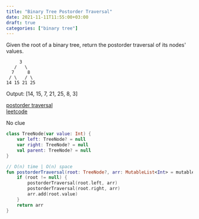 ```yaml
---
title: "Binary Tree Postorder Traversal"
date: 2021-11-11T11:55:00+03:00
draft: true
categories: ["binary tree"]
---
```


Given the root of a binary tree, return the postorder traversal of its nodes' values.

         3
       /   \
      7     8
     / \   / \
    14 15 21 25

Output: [14, 15, 7, 21, 25, 8, 3]

[postorder traversal](https://github.com/solairerove/algs4-leprosorium/blob/master/src/main/kotlin/com/github/solairerove/algs4/leprosorium/binary_tree/PostorderTraversal.kt) \
[leetcode](https://leetcode.com/problems/binary-tree-postorder-traversal/)

No clue

```kotlin
class TreeNode(var value: Int) {
    var left: TreeNode? = null
    var right: TreeNode? = null
    val parent: TreeNode? = null
}

// O(n) time | O(n) space
fun postorderTraversal(root: TreeNode?, arr: MutableList<Int> = mutableListOf()): List<Int> {
    if (root != null) {
        postorderTraversal(root.left, arr)
        postorderTraversal(root.right, arr)
        arr.add(root.value)
    }
    return arr
}
```
